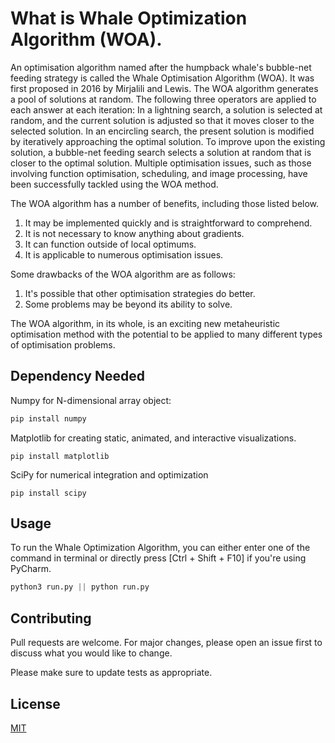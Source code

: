 # What is Whale Optimization Algorithm (WOA). 
An optimisation algorithm named after the humpback whale's bubble-net feeding strategy is called the Whale Optimisation Algorithm (WOA). It was first proposed in 2016 by Mirjalili and Lewis. The WOA algorithm generates a pool of solutions at random. The following three operators are applied to each answer at each iteration:
In a lightning search, a solution is selected at random, and the current solution is adjusted so that it moves closer to the selected solution. In an encircling search, the present solution is modified by iteratively approaching the optimal solution. To improve upon the existing solution, a bubble-net feeding search selects a solution at random that is closer to the optimal solution.
Multiple optimisation issues, such as those involving function optimisation, scheduling, and image processing, have been successfully tackled using the WOA method.

The WOA algorithm has a number of benefits, including those listed below.
1.	It may be implemented quickly and is straightforward to comprehend.
2.	It is not necessary to know anything about gradients.
3.	It can function outside of local optimums.
4.	It is applicable to numerous optimisation issues.

Some drawbacks of the WOA algorithm are as follows:
1.	It's possible that other optimisation strategies do better.
2.	Some problems may be beyond its ability to solve.

The WOA algorithm, in its whole, is an exciting new metaheuristic optimisation method with the potential to be applied to many different types of optimisation problems.


## Dependency Needed

Numpy for N-dimensional array object:

```bash
pip install numpy
```
Matplotlib for creating static, animated, and interactive visualizations.

```
pip install matplotlib
```
SciPy for numerical integration and optimization
```
pip install scipy
```

## Usage
To run the Whale Optimization Algorithm, you can either enter one of the command in terminal or directly press [Ctrl + Shift + F10] if you're using PyCharm.
```python
python3 run.py || python run.py 

```

## Contributing

Pull requests are welcome. For major changes, please open an issue first
to discuss what you would like to change.

Please make sure to update tests as appropriate.

## License

[MIT](https://choosealicense.com/licenses/mit/)
